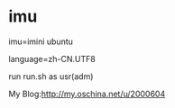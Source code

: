 # imu

imu=imini ubuntu

language=zh-CN.UTF8

run run.sh as usr(adm)

My Blog:http://my.oschina.net/u/2000604
